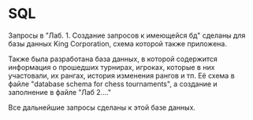 # SQL

Запросы в "Лаб. 1. Создание запросов к имеющейся бд" сделаны для базы данных King Corporation, схема которой также приложена.

Также была разработана база данных, в которой содержится информация о прошедших турнирах, игроках, которые в них участовали, их рангах, история изменения рангов и тп. 
Её схема в файле "database schema for chess tournaments", а создание и заполнение в файле "Лаб 2...."

Все дальнейшие запросы сделаны к этой базе данных.

